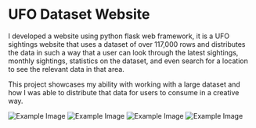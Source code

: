 # UFO Dataset Website


I developed a website using python flask web framework, it is a UFO sightings website that uses a dataset of over 117,000 rows and distributes 
the data in such a way that a user can look through the latest sightings, monthly sightings, statistics on the dataset, and even search for a 
location to see the relevant data in that area.

This project showcases my ability with working with a large dataset and how I was able to distribute that data for users to consume in a creative way.



![Example Image](/flask_site/static/images/s1.png)
![Example Image](/static/images/s2.png)
![Example Image](/static/images/s3.png)
![Example Image](/static/images/s4.png)
